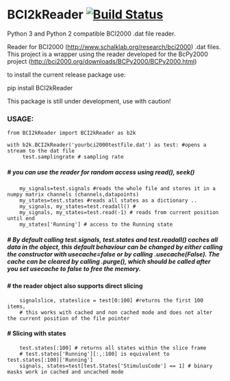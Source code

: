 # BCI2kReader   [![Build Status](https://travis-ci.com/neurotechcenter/BCI2kReader.svg?branch=master)](https://travis-ci.com/neurotechcenter/BCI2kReader)
Python 3 and Python 2 compatible BCI2000 .dat file reader.

Reader for BCI2000 (http://www.schalklab.org/research/bci2000) .dat files.
This project is a wrapper using the reader developed for the BcPy2000 project 
(http://bci2000.org/downloads/BCPy2000/BCPy2000.html)

to install the current release package use:

pip install BCI2kReader

This package is still under development, use with caution!

### USAGE:

    from BCI2kReader import BCI2kReader as b2k

    with b2k.BCI2kReader('yourbci2000testfile.dat') as test: #opens a stream to the dat file
         test.samplingrate # sampling rate
##### # you can use the reader for random access using read(), seek()
        my_signals=test.signals #reads the whole file and stores it in a numpy matrix channels (channels,datapoints)
        my_states=test.states #reads all states as a dictionary ..
        my_signals, my_states=test.readall() #
        my_signals, my_states=test.read(-1) # reads from current position until end
        my_states['Running'] # access to the Running state
##### # By default calling test.signals, test.states and test.readall() caches all data in the object, this default behaviour can be changed by either calling the constructor with usecache=false or by calling .usecache(False). The cache can be cleared by calling .purge(), which should be called after you set usecache to false to free the memory.
#### # the reader object also supports direct slicing
        signalslice, stateslice = test[0:100] #returns the first 100 items,
        # this works with cached and non cached mode and does not alter the current position of the file pointer

#### # Slicing with states
        test.states[:100] # returns all states within the slice frame 
        # test.states['Running'][:,:100] is equivalent to test.states[:100]['Running']
        signals, states=test[test.States['StimulusCode'] == 1] # binary masks work in cached and uncached mode
